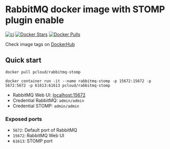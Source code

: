 # RabbitMQ docker image with STOMP plugin enable

[![ci](https://github.com/quangthe/docker-rabbitmq-stomp/actions/workflows/docker-publish.yml/badge.svg)](https://github.com/quangthe/docker-rabbitmq-stomp/actions/workflows/docker-publish.yml)
[![Docker Stars](https://img.shields.io/docker/stars/pcloud/rabbitmq-stomp.svg?style=flat)](https://hub.docker.com/r/pcloud/rabbitmq-stomp/)
[![Docker Pulls](https://img.shields.io/docker/pulls/pcloud/rabbitmq-stomp.svg?style=flat)](https://hub.docker.com/r/pcloud/rabbitmq-stomp/)

Check image tags on [DockerHub](https://hub.docker.com/repository/docker/pcloud/rabbitmq-stomp/tags)

## Quick start

```
docker pull pcloud/rabbitmq-stomp

docker container run -it --name rabbitmq-stomp -p 15672:15672 -p 5672:5672 -p 61613:61613 pcloud/rabbitmq-stomp
```

- RabbitMQ Web UI: [localhost:15672](http://localhost:15672)
- Credential RabbitMQ: `admin/admin`
- Credential STOMP: `admin/admin`

### Exposed ports

- `5672`: Default port of RabbitMQ
- `15672`: RabbitMQ Web UI
- `61613`: STOMP port
